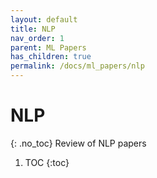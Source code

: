 ```yaml
---
layout: default
title: NLP
nav_order: 1
parent: ML Papers
has_children: true
permalink: /docs/ml_papers/nlp
---
```


# NLP
{: .no_toc}
Review of NLP papers

1. TOC
{:toc}
